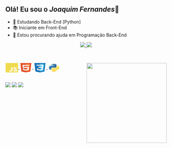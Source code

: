 ## Olá! Eu sou o *Joaquim Fernandes*👋

- 🌱 Estudando Back-End [Python]
- 📚 Iniciante em Front-End
- 🤔 Estou procurando ajuda em Programação Back-End

<div align="center">
  <a href="https://github.com/joaquimjfernandes">
  <img height="180em" src="https://github-readme-stats.vercel.app/api?username=joaquimjfernandes&show_icons=true&theme=dracula&include_all_commits=true&count_private=true"/>
  <img height="180em" src="https://github-readme-stats.vercel.app/api/top-langs/?username=joaquimjfernandes&layout=compact&langs_count=7&theme=dracula"/>
</div>
  
##

<div style="display: inline_block"><br>
  <img align="center" alt="Joaquim-Js" height="30" width="40" src="https://raw.githubusercontent.com/devicons/devicon/master/icons/javascript/javascript-plain.svg">
  <img align="center" alt="Joaquim-HTML" height="30" width="40" src="https://raw.githubusercontent.com/devicons/devicon/master/icons/html5/html5-original.svg">
  <img align="center" alt="Joaquim-CSS" height="30" width="40" src="https://raw.githubusercontent.com/devicons/devicon/master/icons/css3/css3-original.svg">
  <img align="center" alt="Joaquim-Python" height="30" width="40" src="https://raw.githubusercontent.com/devicons/devicon/master/icons/python/python-original.svg">         <img src="https://media.giphy.com/media/57TKU3cam0Js49UeQS/giphy.gif" width="250" height="250" align="right">
</div>
  
##
  
<div>
  <a href="joaquijf18@outlook.pt" target="_blank"><img src="https://img.shields.io/badge/Microsoft_Outlook-0078D4?style=for-the-badge&logo=microsoft-outlook&logoColor=white" target="_blank"></a>
  <a href = "joaquimedjf@gmail.com"><img src="https://img.shields.io/badge/-Gmail-%23333?style=for-the-badge&logo=gmail&logoColor=white" target="_blank"></a>
  <a href="https://free.facebook.com/joaquimfernandes.jf3?ref_component=mfreebasic_home_header&ref_page=MStoriesController&refid=28" target="_blank"><img src="	https://img.shields.io/badge/Facebook-1877F2?style=for-the-badge&logo=facebook&logoColor=white" target="_blank"></a>
</div>
          
